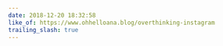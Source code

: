 ```yaml
---
date: 2018-12-20 18:32:58
like_of: https://www.ohhelloana.blog/overthinking-instagram
trailing_slash: true
---
```

